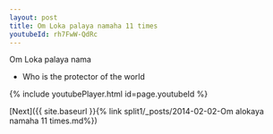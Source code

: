 ```yaml
---
layout: post
title: Om Loka palaya namaha 11 times
youtubeId: rh7FwW-QdRc
---
```

 
 
Om Loka palaya nama 
 
 -  Who is the protector of the world 
 
  
 
  
 
 
 
 
 
 


{% include youtubePlayer.html id=page.youtubeId %}
 
[Next]({{ site.baseurl }}{% link  split1/_posts/2014-02-02-Om alokaya namaha 11 times.md%})
 
